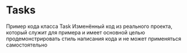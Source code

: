 # Tasks
Пример кода класса Task
Изменённый код из реального проекта, который служит для примера и имеет основной целью продемонстрировать стиль написания кода и 
не может применяться самостоятельно
